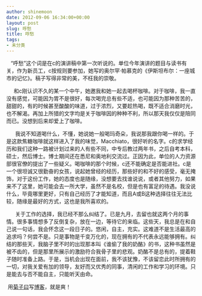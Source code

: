 ```yaml
---
author: shinemoon
date: 2012-09-06 16:34:00+00:00
layout: post
slug: 呼愁
title: 呼愁
tags:
- 未分类
---
```


   “呼愁”这个词是在c的演讲稿中第一次听说的。单位今年演讲的题目与读书有关，作为新员工，c按规则要参加，她写的奥尔罕·帕慕克的《伊斯坦布尔：一座城市的记忆》。稿子写得非常的美，不枉我的崇敬。

  


     和c刚认识不久的某一个中午，她邀我和她一起去喝杯咖啡。对于咖啡，我一直没有感觉，可能因为胃不是很好，每次喝完总有些不适，也可能因为那种苦苦的，甜甜的，有的时候甚至酸酸的味道，过于浓烈，又要趁热喝，既不适合消磨时光，也不解渴。再加上所猎的文字均是关于咖啡因的种种不利，所以那天我仅仅是陪同而已。没想到后来却爱上了咖啡。

  


      我说不知道喝什么，不懂，她说她一般喝玛奇朵，我说那我跟你喝一样的。于是这款焦糖咖啡就这样进入了我的味觉，Macchiato，很好听的名字。c的求学经历和我们这种一路被计划过来的人有些不同，中专后教过两年书，之后自考本科，硕士，然后博士。博士期间还在悉尼和奥地利交流过。正因为此，单位的人力资源部很官僚的提出了一些疑义。喝咖啡的那个时候，c还不能确定是否能进社。c是一个很坦诚又很勤奋的女孩，说起她曾经的经历，那些好的和不好的感受，毫无掩饰，对于这份工作，她的态度也是随缘，没想要去找谁说说，或者其他努力，如果来不了这里，她可能会去一所大学，虽然不是名校，但是也有富足的待遇。我没说什么，毕竟哪里更好，只有自己经历了才能知道，而且A或B这种选择往往无法比较，随缘是最好的方式，这也是我所喜欢的。

  


      关于工作的选择，我已经不那么纠结了。已是九月，去留也就这两个月的事情。很多事情想多了反倒复杂，放在一边，等待它的来临。这些天，我总是在和自己说一句话，我会怀念这一段日子的。悠闲，自主，充实。这难道不是生活最高的追求吗？何尝不是。只是事物是千变万化的，现在拥有的不代表永远能够拥有。纠结的那些天，我脑子里不时的出现那本叫《谁偷了我的奶酪》的书，这种书虽然是被不齿的，但是那里所展示的激励符合我骨子里的悲观。奶酪不是总有的，提着鞋子随时准备上路。于是，当机会出现在面前，我不该犹豫，不该留恋此时所拥有的一切，对我关爱有加的领导，友好而又优秀的同事，清闲的工作和学习的环境。只是能去与否不能自主，只能听天由命。

[](http://sns.juziyue.com/webinvite.php?u=723) 用[菊子曰](http://sns.juziyue.com/webinvite.php?u=723)写[博客](http://sns.juziyue.com)，就是爽！
